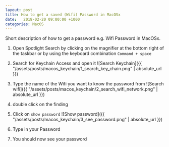 ```yaml
---
layout: post
title: How to get a saved (Wifi) Password in MacOSx
date:   2018-02-20 09:00:00 +1000
categories: MacOS
---
```


Short description of how to get a password e.g. Wifi Password in MacOSx.

1. Open Spotlight Search by clicking on the magnifier at the bottom right of the taskbar or by using the keyboard combination `Command + space`

2. Search for Keychain Access and open it
![Search Keychain]({{ "/assets/posts/macos_keychain/1_search_key_chain.png" | absolute_url }})
<!--excerpts-->

3. Type the name of the Wifi you want to know the password from
![Search wifi]({{ "/assets/posts/macos_keychain/2_search_wifi_network.png" | absolute_url }})
4. double click on the finding

5. Click on `show password`
![Show password]({{ "/assets/posts/macos_keychain/3_see_password.png" | absolute_url }})
6. Type in your Password

7. You should now see your password
